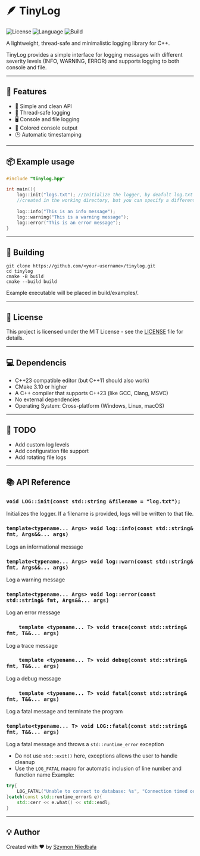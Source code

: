 # 🪶 TinyLog

![License](https://img.shields.io/badge/license-MIT-blue.svg)
![Language](https://img.shields.io/badge/language-C%2B%2B23-orange)
![Build](https://img.shields.io/badge/build-passing-success)

A lightweight, thread-safe and minimalistic logging library for C++.

TinyLog provides a simple interface for logging messages with different severity levels (INFO, WARNING, ERROR) and supports logging to both console and file.

---

## 🚀 Features

- 📜 Simple and clean API
- 🧵 Thread-safe logging
- 🖥️ Console and file logging
- 🎨 Colored console output
- 🕒 Automatic timestamping

---

## 📦 Example usage

````cpp
#include "tinylog.hpp"

int main(){
    log::init("logs.txt"); //Initialize the logger, by deafult log.txt will be
    //created in the working directory, but you can specify a different path and name
    
    log::info("This is an info message");
    log::warning("This is a warning message");
    log::error("This is an error message");
}
````

---
## 🧰 Building
```bahs
git clone https://github.com/<your-username>/tinylog.git
cd tinylog
cmake -B build
cmake --build build
```
Example executable will be placed in build/examples/.

---
## 📄 License
This project is licensed under the MIT License - see the [LICENSE](LICENSE) file for details.

---
## 💻 Dependencis
- C++23 compatible editor (but C++11 should also work)
- CMake 3.10 or higher
- A C++ compiler that supports C++23 (like GCC, Clang, MSVC)
- No external dependencies
- Operating System: Cross-platform (Windows, Linux, macOS)
---
## 🧠 TODO

- Add custom log levels
- Add configuration file support
- Add rotating file logs

---
## 📚 API Reference
### `void LOG::init(const std::string &filename = "log.txt");`
Initializes the logger. If a filename is provided, logs will be written to that file.
### `template<typename... Args> void log::info(const std::string& fmt, Args&&... args)`
Logs an informational message


### `template<typename... Args> void log::warn(const std::string& fmt, Args&&... args)`
Log a warning message

### `template<typename... Args> void log::error(const std::string& fmt, Args&&... args)`
Log an error message

### `    template <typename... T> void trace(const std::string& fmt, T&&... args)`
Log a trace message

### `    template <typename... T> void debug(const std::string& fmt, T&&... args)`
Log a debug message

### `    template <typename... T> void fatal(const std::string& fmt, T&&... args)`
Log a fatal message and terminate the program

### `template<typename... T> void LOG::fatal(const std::string& fmt, T&&... args)`
Log a fatal message and throws a `std::runtime_error` exception
- Do not use `std::exit()` here, exceptions allows the user to handle cleanup
- Use the `LOG_FATAL` macro for automatic inclusion of line number and function name
Example:
```cpp
try{
    LOG_FATAL("Unable to connect to database: %s", "Connection timed out");
}catch(const std::runtime_error& e){
    std::cerr << e.what() << std::endl;
}
```
---
## 💡 Author
Created with ❤️ by [Szymon Niedbała](https://github.com/szymekx13)